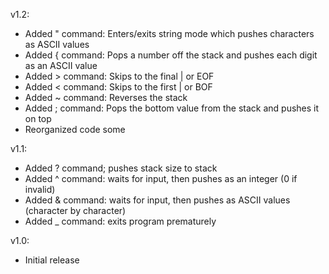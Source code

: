 v1.2:
- Added " command: Enters/exits string mode which pushes characters as ASCII values
- Added { command: Pops a number off the stack and pushes each digit as an ASCII value
- Added > command: Skips to the final | or EOF
- Added < command: Skips to the first | or BOF
- Added ~ command: Reverses the stack
- Added ; command: Pops the bottom value from the stack and pushes it on top
- Reorganized code some

v1.1:
- Added ? command; pushes stack size to stack
- Added ^ command: waits for input, then pushes as an integer (0 if invalid)
- Added & command: waits for input, then pushes as ASCII values (character by character)
- Added _ command: exits program prematurely

v1.0:
- Initial release
